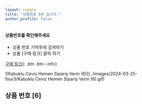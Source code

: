 ```yaml
---
layout: single
title: "상품번호 6번 입니다."
author_profile: false
---
```




<div class="notice--info">
<h4> 상품번호를 확인해주세요 </h4>
<ul>
    <li> 상품 번호 기억후에 검색하기 </li>
    <li> 상품 [구매 링크] 클릭 하기 </li>
</ul>
</div>


[구매 링크](https://link.coupang.com/a/bvsM6r){: .btn .btn--info}



![Kabuklu Ceviz   Hemen Sipariş Verin (6)](../images/2024-03-25-four3/Kabuklu Ceviz   Hemen Sipariş Verin (6).gif)



## 상품 번호 [6]
